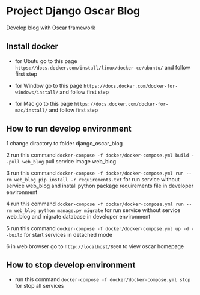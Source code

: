 # Project Django Oscar Blog

Develop blog with Oscar framework

## Install docker
- for Ubutu go to this page `https://docs.docker.com/install/linux/docker-ce/ubuntu/` and follow first step

- for Window go to this page `https://docs.docker.com/docker-for-windows/install/` and follow first step

- for Mac go to this page `https://docs.docker.com/docker-for-mac/install/` and follow first step

## How to run develop environment
1 change diractory to folder django_oscar_blog

2 run this command `docker-compose -f docker/docker-compose.yml build --pull web_blog` pull service image web_blog

3 run this command `docker-compose -f docker/docker-compose.yml run --rm web_blog pip install -r requirements.txt` for run service without service web_blog and install python package requirements file in developer environment

4 run this command `docker-compose -f docker/docker-compose.yml run --rm web_blog python manage.py migrate` for run service without service web_blog and migrate database in developer environment

5 run this command `docker-compose -f docker/docker-compose.yml up -d --build` for start services in detached mode

6 in web browser go to `http://localhost/8000` to view oscar homepage

## How to stop develop environment
- run this command `docker-compose -f docker/docker-compose.yml stop` for stop all services
